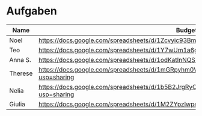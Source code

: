 # Aufgaben

| Name | Budget Tabelle                                                                                 |
| ---- | ---------------------------------------------------------------------------------------------- |
| Noel | https://docs.google.com/spreadsheets/d/1Zcvyic93BmVg7vRHTsaYxzR4bguxKWRRqc3pTu0FTOs/edit#gid=0 |
| Teo  | https://docs.google.com/spreadsheets/d/1Y7wUm1a6gqJiAZISndWIUTbsFdYepr5J-fZrTREm39o/edit#gid=0 |
| Anna S.  | https://docs.google.com/spreadsheets/d/1odKatInNQSiGhq_hrKdfIIDVxZ1Oadj_Ug2Tylcb-Aw/edit?usp=sharing |
| Therese  | https://docs.google.com/spreadsheets/d/1mGRpyhm0VmHFHgwX1FyeIo1IJkcS6M5nH-tp74N6FFM/edit?usp=sharing|
| Nelia | https://docs.google.com/spreadsheets/d/1b5B2JrgRyO7cwJr6_-xmo-ZZzSSUO0UfrMBahoaQStM/edit?usp=sharing |
| Giulia | https://docs.google.com/spreadsheets/d/1M2ZYpzlwperjqoisg4bNdcoGS3kd0QRDO0wOmmspm14/edit#gid=0 |
